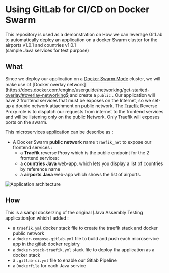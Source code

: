 # Using GitLab for CI/CD on Docker Swarm

This repository is used as a demonstration on How we can leverage GitLab to 
automatically deploy an application on a docker Swarm cluster for the airports v1.0.1 and countries v1.0.1  
(sample Java services for test purpose)


## What

Since we deploy our application on a [Docker Swarm
Mode](https://docs.docker.com/engine/swarm/) cluster, we will make use of
[Docker overlay
network](https://docs.docker.com/engine/userguide/networking/get-started-overlay/#overlay-networking$
and create a `public` . Our application will have 2
frontend services that must be exposes on the Internet, so we set-up a double
network attachment on public network. The
[Traefik](https://traefik.io/) Reverse Proxy role is to dispatch our requests
from internet to the frontend services and will be listening only on the public
Network. Only Traefik will exposes ports on the swarm.

This microservices application can be describe as :

- A Docker Swarm **public network** name `traefik_net` to expose our frontend
  services :
    - a **Traefik** reverse Proxy which is the public endpoint for the 2
      frontend services:
    - a **countries** **Java** web-app, which lets you display a list of countries by reference name
    - a **airports** **Java** web-app which shows the list of airports.

![Application architecture](docs/img/gitlab_vote_traefik_archi.png)

## How

This is a sampl dockerzing of the original [Java Assembly Testing
application]on which I
added :
- a `traefik.yml` docker stack file to create the traefik stack and docker
  public network
- a `docker-compose-gitlab.yml` file to build and push each microservice app in
  the gitlab docker registry
- a `docker-stack-traefik.yml` stack file to deploy tha application as a docker
  stack
- a `.gitlab-ci.yml` file to enable our Gitlab Pipeline
- a `Dockerfile` for each Java service
